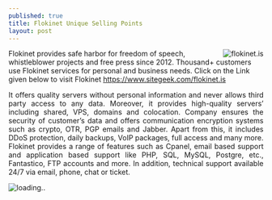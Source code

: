 ```yaml
---
published: true
title: Flokinet Unique Selling Points
layout: post
---
```

<p style="text-align: justify;"><a href="https://www.sitegeek.com/flokinet.is" target="_blank"><img class="alignnone size-full wp-image-1781" src="https://ananovareviews.files.wordpress.com/2016/09/flokinet-is.jpg" alt="flokinet.is"style="float:right;" /></a></p>
Flokinet provides safe harbor for freedom of speech, whistleblower projects and free press since 2012. Thousand+ customers use Flokinet services for personal and business needs.
Click on the Link given below to visit Flokinet
<a href="https://www.sitegeek.com/flokinet.is" target="_blank"/>https://www.sitegeek.com/flokinet.is</a>

<p style="text-align: justify;">It offers quality servers without personal information and never allows third party access to any data. Moreover, it provides high-quality servers’ including shared, VPS, domains and colocation. Company ensures the security of customer’s data and offers communication encryption systems such as crypto, OTR, PGP emails and Jabber. Apart from this, it includes DDoS protection, daily backups, VoIP packages, full access and many more. Flokinet provides a range of features such as Cpanel, email based support and application based support like PHP, SQL, MySQL, Postgre, etc., Fantastico, FTP accounts and more. In addition, technical support available 24/7 via email, phone, chat or ticket. </p>

<script type='text/javascript'  src ='https://www.sitegeek.com/company-visit/product_widget.jsp?first=133869&second=service'></script><div id='sitegeek_cmp_service_133869' style='width: auto;'><img src='https://www.sitegeek.com/img/loader.gif' alt='loading..'></div>